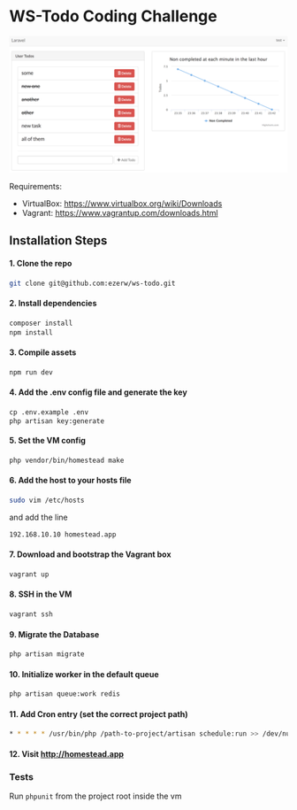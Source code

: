 # WS-Todo Coding Challenge

![alt text](./screen.png)

Requirements:
- VirtualBox: https://www.virtualbox.org/wiki/Downloads
- Vagrant: https://www.vagrantup.com/downloads.html

## Installation Steps

#### 1. Clone the repo
```bash
git clone git@github.com:ezerw/ws-todo.git
```

#### 2. Install dependencies
```bash
composer install
npm install
```

#### 3. Compile assets
```bash
npm run dev 
```

#### 4. Add the .env config file and generate the key
```
cp .env.example .env
php artisan key:generate
```

#### 5. Set the VM config
```bash
php vendor/bin/homestead make
```

#### 6. Add the host to your hosts file
```bash
sudo vim /etc/hosts

```
and add the line

```bash
192.168.10.10 homestead.app
```

#### 7. Download and bootstrap the Vagrant box
```bash
vagrant up
```

#### 8. SSH in the VM
```bash
vagrant ssh
```

#### 9. Migrate the Database
```bash
php artisan migrate
```

#### 10. Initialize worker in the default queue
```bash
php artisan queue:work redis
```

#### 11. Add Cron entry (set the correct project path)
```bash
* * * * * /usr/bin/php /path-to-project/artisan schedule:run >> /dev/null 2>&1
```

#### 12. Visit http://homestead.app


### Tests
Run `phpunit` from the project root inside the vm
